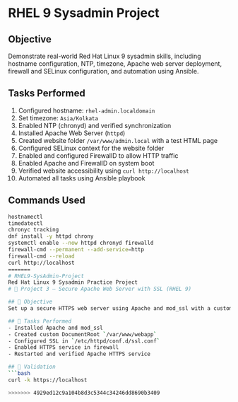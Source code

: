 # RHEL 9 Sysadmin Project

## Objective
Demonstrate real-world Red Hat Linux 9 sysadmin skills, including hostname configuration, NTP, timezone, Apache web server deployment, firewall and SELinux configuration, and automation using Ansible.

## Tasks Performed
1. Configured hostname: `rhel-admin.localdomain`
2. Set timezone: `Asia/Kolkata`
3. Enabled NTP (chronyd) and verified synchronization
4. Installed Apache Web Server (`httpd`)
5. Created website folder `/var/www/admin.local` with a test HTML page
6. Configured SELinux context for the website folder
7. Enabled and configured FirewallD to allow HTTP traffic
8. Enabled Apache and FirewallD on system boot
9. Verified website accessibility using `curl http://localhost`
10. Automated all tasks using Ansible playbook

## Commands Used
```bash
hostnamectl
timedatectl
chronyc tracking
dnf install -y httpd chrony
systemctl enable --now httpd chronyd firewalld
firewall-cmd --permanent --add-service=http
firewall-cmd --reload
curl http://localhost
=======
# RHEL9-SysAdmin-Project
Red Hat Linux 9 Sysadmin Practice Project
# 🧰 Project 3 – Secure Apache Web Server with SSL (RHEL 9)

## 🔹 Objective
Set up a secure HTTPS web server using Apache and mod_ssl with a custom DocumentRoot on RHEL 9.

## 🔹 Tasks Performed
- Installed Apache and mod_ssl
- Created custom DocumentRoot `/var/www/webapp`
- Configured SSL in `/etc/httpd/conf.d/ssl.conf`
- Enabled HTTPS service in firewall
- Restarted and verified Apache HTTPS service

## 🔹 Validation
```bash
curl -k https://localhost

>>>>>>> 4929ed12c9a104b8d3c5344c34246dd8690b3409
